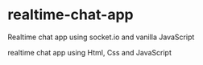 # realtime-chat-app
Realtime chat app using socket.io and vanilla JavaScript

realtime chat app using Html, Css and JavaScript

